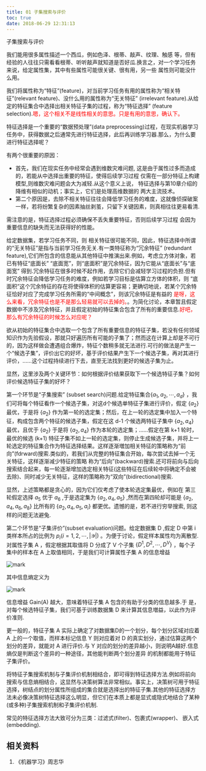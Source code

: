 ```yaml
---
title: 01 子集搜索与评价
toc: true
date: 2018-06-29 12:31:13
---
```


子集搜索与评价

我们能用很多属性描述一个西瓜，例如色泽、根蒂、敲声、纹理、触感 等，但有经验的人往往只需看看根蒂、听听敲声就知道是否好瓜.换言之，对一个学习任务来说，给定属性集，其中有些属性可能很关键、很有用，另一些 属性则可能没什么用。

我们将属性称为“特征”(feature)，对当前学习任务有用的属性称为“相关特征”(relevant feature)、没什么用的属性称为“无关特征” (irrelevant feature).从给定的特征集合中选择出相关特征子集的过程，称为“特征选择” (feature selection).<span style="color:red;">嗯，这个相关不是线性相关的意思。只是有用的意思，确认下。</span>

特征选择是一个重要的“数据预处理”(data preprocessing)过程，在现实机器学习任务中，获得数据之后通常先进行特征选择，此后再训练学习器.那么，为什么要进行特征选择呢？


有两个很重要的原因：
- 首先，我们在现实任务中经常会遇到维数灾难问题, 这是由于属性过多而造成的，若能从中选择出重要的特征，使得后续学习过程 仅需在一部分特征上构建模型,则维数灾难问题会大为减轻.从这个意义上说， 特征选择与第10章介绍的降维有相似的动机；事实上，它们是处理高维数据的 两大主流技术。
- 第二个原因是，去除不相关特征往往会降低学习任务的难度，这就像侦探破案一样，若将纷繁复杂的因素抽丝剥茧，只留下关键因素，则真相往往更易看清.

需注意的是，特征选择过程必须确保不丢失重要特征，否则后续学习过程 会因为重要信息的缺失而无法获得好的性能。

给定数据集，若学习任务不同，则 相关特征很可能不同，因此，特征选择中所谓的“无关特征”是指与当前学习任务无关.有一类特征称为“冗余特征” (redundant feature),它们所包含的信息能从其他特征中推演出来.例如，考虑立方体对象，若已有特征“底面长” “底面宽”，则“底面积”是冗余特征，因为它能从“底面长”与“底面宽” 得到.冗余特征在很多时候不起作用，去除它们会减轻学习过程的负担.但有时冗余特征会降低学习任务的难度，例如若学习目标是估算立方体的体积，则 “底面积”这个冗余特征的存在将使得体积的估算更容易；更确切地说，若某个冗余特征恰好对应了完成学习任务所需的“中间概念”，则该冗余特征是有益的 <span style="color:red;">是呀，这么来看，冗余特征也是不是那么轻易就可以去掉的。</span>。为简化讨论，本章暂且假定数据中不涉及冗余特征，并且假定初始的特征集合包含了所有的重要信息.<span style="color:red;">好吧，那么有冗余特征的时候怎么对应呢？</span>

欲从初始的特征集合中选取一个包含了所有重要信息的特征子集，若没有任何领域知识作为先验假设，那就只好遍历所有可能的子集了；然而这在计算上却是不可行的，因为这样做会遭遇组合爆炸，特征个数稍多就无法进行.可行的做法是产生一个“候选子集”，评价出它的好坏，基于评价结果产生下一个候选子集，再对其进行评价，……这个过程持续进行下去，直至无法找到更好的候选子集为止。

显然，这里涉及两个关键环节：如何根据评价结果获取下一个候选特征子集？如何评价候选特征子集的好坏？



第一个环节是“子集搜索” (subset search)问题.给定特征集合$\{a_1,a_2,\cdots ,a_d\}$ ，我们可将每个特征看作一个候选子集，对这d个候选单特征子集进行评价，假定 $\{a_2\}$ 最优，于是将 $\{a_2\}$ 作为第一轮的选定集；然后，在上一轮的选定集中加入一个特征，构成包含两个特征的候选子集，假定在这 d-1 个候选两特征子集中  $\{a_2,a_4\}$ 最优，且优于 $\{a_2\}$ 于是将  $\{a_2,a_4\}$ 作为本轮的选定集；……假定在第 k+1 轮时，最优的候选 (k+1) 特征子集不如上一轮的选定集，则停止生成候选子集，并将上一轮选定的特征集合作为特征选择结果。这样逐渐増加相关特征的策略称为“前向”(fdrward)搜索.类似的，若我们从完整的特征集合开始，每次尝试去掉一个无关特征，这样逐渐减少特征的策略 称为“后向”(backward)搜索.还可将前向与后向搜索结合起来，每一轮逐渐增加选定相关特征(这些特征在后续轮中将确定不会被去除)、同时减少无关特征，这样的策略称为“双向”(bidirectional)搜索.

显然，上述策略都是贪心的，因为它们仅考虑了使本轮选定集最优，例如在 第三轮假定选择 $a_5$ 优于 $a_6$ ,于是选定集为  $\{a_2,a_4,a_5\}$ ,然而在第四轮却可能是  $\{a_2,a_4,a_6,a_8\}$ 比所有的 $\{a_2,a_4,a_5,a_i\}$ 都更优。遗憾的是，若不进行穷举搜索, 则这样的问题无法避兔.


第二个环节是“子集评价”(subset evaluation)问题。给定数据集 D ,假定 D 中第 i 类样本所占的比例为 $p_i(i=1,2,\cdots ,|\mathcal{Y}|)$ 。为便于讨论，假定样本属性均为离散型.对属性子集 A ，假定根据其取值将 D 分成了 V 个子集 $\{D^1,D^2,\cdots ,D^V\}$ ，每个子集中的样本在 A 上取值相同，于是我们可计算属性子集 A 的信息增益

![mark](http://images.iterate.site/blog/image/180629/JImllbHcCJ.png?imageslim)


其中信息熵定义为

![mark](http://images.iterate.site/blog/image/180629/JaA48hDFJF.png?imageslim)

信息增益 Gain(A) 越大，意味着特征子集 A 包含的有助于分类的信息越多.于 是，对每个候选特征子集，我们可基于训练数据集 D 来计算其信息増益，以此作为评价准则.


更一般的，特征子集 A 实际上确定了对数据集D的一个划分，每个划分区域对应着 A 上的一个取值，而样本标记信息 Y 则对应着对 D 的真实划分，通过估算这两个划分的差异，就能对 A 进行评价.与 Y 对应的划分的差异越小，则说明A越好.信息熵仅是判断这个差异的一种途径，其他能判断两个划分差异 的机制都能用于特征子集评价。

将特征子集搜索机制与子集评价机制相结合，即可得到特征选择方法.例如将前向搜索与信息熵相结合，这显然与决策树算法非常相似。事实上，决策树可用于特征选择，树结点的划分属性所组成的集合就是选择出的特征子集.其他的特征选择方法未必像决策树特征选择这么明显，但它们在本质上都是显式或隐式地结合了某种(或多种)子集搜索机制和子集评价机制.

常见的特征选择方法大致可分为三类：过滤式(filter)、包裹式(wrapper)、 嵌入式(embedding).




## 相关资料
1. 《机器学习》周志华
